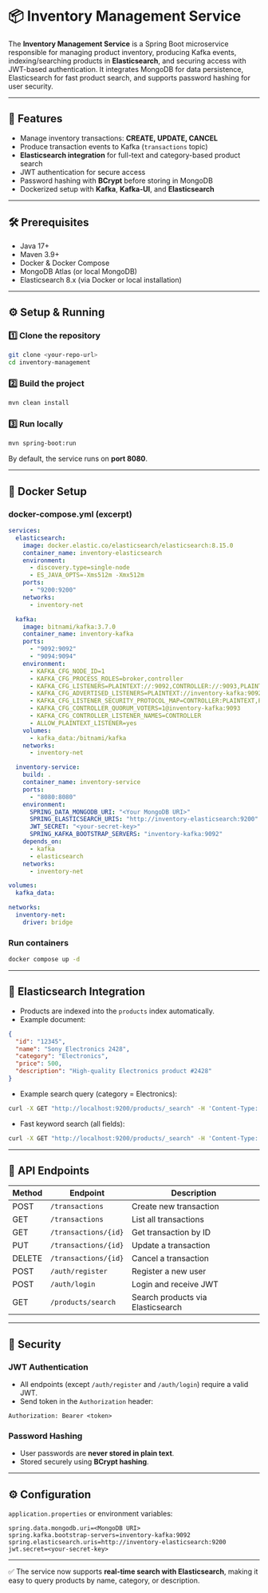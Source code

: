 # 📦 Inventory Management Service

The **Inventory Management Service** is a Spring Boot microservice responsible for managing product inventory, producing Kafka events, indexing/searching products in **Elasticsearch**, and securing access with JWT-based authentication. It integrates MongoDB for data persistence, Elasticsearch for fast product search, and supports password hashing for user security.

---

## 🚀 Features

* Manage inventory transactions: **CREATE, UPDATE, CANCEL**
* Produce transaction events to Kafka (`transactions` topic)
* **Elasticsearch integration** for full-text and category-based product search
* JWT authentication for secure access
* Password hashing with **BCrypt** before storing in MongoDB
* Dockerized setup with **Kafka**, **Kafka-UI**, and **Elasticsearch**

---

## 🛠️ Prerequisites

* Java 17+
* Maven 3.9+
* Docker & Docker Compose
* MongoDB Atlas (or local MongoDB)
* Elasticsearch 8.x (via Docker or local installation)

---

## ⚙️ Setup & Running

### 1️⃣ Clone the repository

```bash
git clone <your-repo-url>
cd inventory-management
```

### 2️⃣ Build the project

```bash
mvn clean install
```

### 3️⃣ Run locally

```bash
mvn spring-boot:run
```

By default, the service runs on **port 8080**.

---

## 🐳 Docker Setup

### docker-compose.yml (excerpt)

```yaml
services:
  elasticsearch:
    image: docker.elastic.co/elasticsearch/elasticsearch:8.15.0
    container_name: inventory-elasticsearch
    environment:
      - discovery.type=single-node
      - ES_JAVA_OPTS=-Xms512m -Xmx512m
    ports:
      - "9200:9200"
    networks:
      - inventory-net

  kafka:
    image: bitnami/kafka:3.7.0
    container_name: inventory-kafka
    ports:
      - "9092:9092"
      - "9094:9094"
    environment:
      - KAFKA_CFG_NODE_ID=1
      - KAFKA_CFG_PROCESS_ROLES=broker,controller
      - KAFKA_CFG_LISTENERS=PLAINTEXT://:9092,CONTROLLER://:9093,PLAINTEXT_HOST://:9094
      - KAFKA_CFG_ADVERTISED_LISTENERS=PLAINTEXT://inventory-kafka:9092,PLAINTEXT_HOST://localhost:9094
      - KAFKA_CFG_LISTENER_SECURITY_PROTOCOL_MAP=CONTROLLER:PLAINTEXT,PLAINTEXT:PLAINTEXT,PLAINTEXT_HOST:PLAINTEXT
      - KAFKA_CFG_CONTROLLER_QUORUM_VOTERS=1@inventory-kafka:9093
      - KAFKA_CFG_CONTROLLER_LISTENER_NAMES=CONTROLLER
      - ALLOW_PLAINTEXT_LISTENER=yes
    volumes:
      - kafka_data:/bitnami/kafka
    networks:
      - inventory-net

  inventory-service:
    build: .
    container_name: inventory-service
    ports:
      - "8080:8080"
    environment:
      SPRING_DATA_MONGODB_URI: "<Your MongoDB URI>"
      SPRING_ELASTICSEARCH_URIS: "http://inventory-elasticsearch:9200"
      JWT_SECRET: "<your-secret-key>"
      SPRING_KAFKA_BOOTSTRAP_SERVERS: "inventory-kafka:9092"
    depends_on:
      - kafka
      - elasticsearch
    networks:
      - inventory-net

volumes:
  kafka_data:

networks:
  inventory-net:
    driver: bridge
```

### Run containers

```bash
docker compose up -d
```

---

## 🔎 Elasticsearch Integration

* Products are indexed into the `products` index automatically.
* Example document:

```json
{
  "id": "12345",
  "name": "Sony Electronics 2428",
  "category": "Electronics",
  "price": 500,
  "description": "High-quality Electronics product #2428"
}
```

* Example search query (category = Electronics):

```bash
curl -X GET "http://localhost:9200/products/_search" -H 'Content-Type: application/json' -d '{"query":{"match":{"category":"Electronics"}}}'
```

* Fast keyword search (all fields):

```bash
curl -X GET "http://localhost:9200/products/_search" -H 'Content-Type: application/json' -d '{"query":{"multi_match":{"query":"Shoes","fields":["name","description","category"]}}}'
```

---

## 🔗 API Endpoints

| Method | Endpoint             | Description                       |
| ------ | -------------------- | --------------------------------- |
| POST   | `/transactions`      | Create new transaction            |
| GET    | `/transactions`      | List all transactions             |
| GET    | `/transactions/{id}` | Get transaction by ID             |
| PUT    | `/transactions/{id}` | Update a transaction              |
| DELETE | `/transactions/{id}` | Cancel a transaction              |
| POST   | `/auth/register`     | Register a new user               |
| POST   | `/auth/login`        | Login and receive JWT             |
| GET    | `/products/search`   | Search products via Elasticsearch |

---

## 🔐 Security

### JWT Authentication

* All endpoints (except `/auth/register` and `/auth/login`) require a valid JWT.
* Send token in the `Authorization` header:

```
Authorization: Bearer <token>
```

### Password Hashing

* User passwords are **never stored in plain text**.
* Stored securely using **BCrypt hashing**.

---

## ⚙️ Configuration

`application.properties` or environment variables:

```properties
spring.data.mongodb.uri=<MongoDB URI>
spring.kafka.bootstrap-servers=inventory-kafka:9092
spring.elasticsearch.uris=http://inventory-elasticsearch:9200
jwt.secret=<your-secret-key>
```

---

✅ The service now supports **real-time search with Elasticsearch**, making it easy to query products by name, category, or description.

